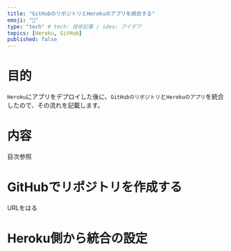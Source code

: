 ```yaml
---
title: "GitHubのリポジトリとHerokuのアプリを統合する"
emoji: "🎃"
type: "tech" # tech: 技術記事 / idea: アイデア
topics: [Heroku, GitHub]
published: false
---
```

# 目的
`Heroku`にアプリをデプロイした後に、`GitHubのリポジトリ`と`Herokuのアプリ`を統合したので、その流れを記載します。

# 内容
目次参照

# GitHubでリポジトリを作成する

URLをはる

# Heroku側から統合の設定